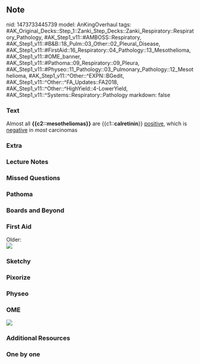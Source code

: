 ## Note
nid: 1473733445739
model: AnKingOverhaul
tags: #AK_Original_Decks::Step_1::Zanki_Step_Decks::Zanki_Respiratory::Respiratory_Pathology, #AK_Step1_v11::#AMBOSS::Respiratory, #AK_Step1_v11::#B&B::18_Pulm::03_Other::02_Pleural_Disease, #AK_Step1_v11::#FirstAid::16_Respiratory::04_Pathology::13_Mesothelioma, #AK_Step1_v11::#OME_banner, #AK_Step1_v11::#Pathoma::09_Respiratory::09_Pleura, #AK_Step1_v11::#Physeo::11_Pathology::03_Pulmonary_Pathology::12_Mesothelioma, #AK_Step1_v11::^Other::^EXPN::BGedit, #AK_Step1_v11::^Other::^FA_Updates::FA2018, #AK_Step1_v11::^Other::^HighYield::4-LowerYield, #AK_Step1_v11::^Systems::Respiratory::Pathology
markdown: false

### Text
<div>
  Almost all <b>{{c2::mesotheliomas}}</b> are
  {{c1::<b>calretinin</b>}} <u>positive</u>, which is
  <u>negative</u> in <i>most</i> carcinomas
</div>

### Extra


### Lecture Notes


### Missed Questions


### Pathoma


### Boards and Beyond


### First Aid
<div>
  Older:
</div>
<div><img src="paste-708875762271688.jpg"></div>

### Sketchy


### Pixorize


### Physeo


### OME
<div class="ome-widget">
  <a href="https://onlinemeded.org?ref=anki"><img src=
  "_OME_AnkiFlashcards_General_4.png"></a>
</div>

### Additional Resources


### One by one

